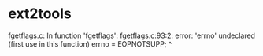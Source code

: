 # ext2tools





fgetflags.c: In function 'fgetflags':
fgetflags.c:93:2: error: 'errno' undeclared (first use in this function)
  errno = EOPNOTSUPP;
  ^

